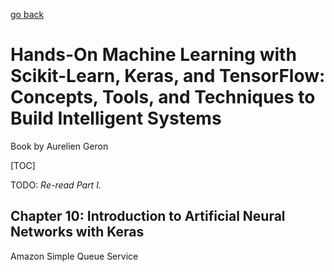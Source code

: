 [go back](https://github.com/pkardas/learning)

# Hands-On Machine Learning with Scikit-Learn, Keras, and TensorFlow: Concepts, Tools, and Techniques to Build Intelligent Systems
Book by Aurelien Geron

[TOC]

TODO: *Re-read Part I.*

## Chapter 10: Introduction to Artificial Neural Networks with Keras



Amazon Simple Queue Service